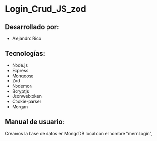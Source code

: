 # Login_Crud_JS_zod

## Desarrollado por:
- Alejandro Rico

## Tecnologías:
- Node.js
- Express
- Mongoose
- Zod
- Nodemon
- Bcryptjs
- Jsonwebtoken
- Cookie-parser
- Morgan

## Manual de usuario:

Creamos la base de datos en MongoDB local con el nombre "mernLogin", 
